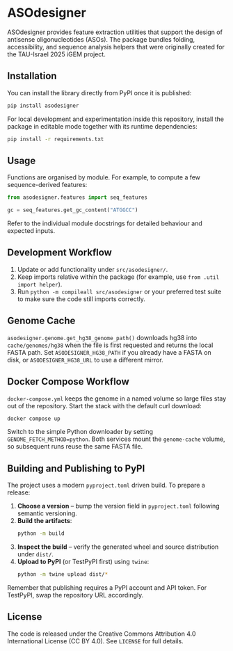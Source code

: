 # ASOdesigner

ASOdesigner provides feature extraction utilities that support the design of antisense oligonucleotides (ASOs). The
package bundles folding, accessibility, and sequence analysis helpers that were originally created for the TAU-Israel
2025 iGEM project.

## Installation

You can install the library directly from PyPI once it is published:

```bash
pip install asodesigner
```

For local development and experimentation inside this repository, install the package in editable mode together with
its runtime dependencies:

```bash
pip install -r requirements.txt
```

## Usage

Functions are organised by module. For example, to compute a few sequence-derived features:

```python
from asodesigner.features import seq_features

gc = seq_features.get_gc_content("ATGGCC")
```

Refer to the individual module docstrings for detailed behaviour and expected inputs.

## Development Workflow

1. Update or add functionality under `src/asodesigner/`.
2. Keep imports relative within the package (for example, use `from .util import helper`).
3. Run `python -m compileall src/asodesigner` or your preferred test suite to make sure the code still imports
   correctly.


## Genome Cache

`asodesigner.genome.get_hg38_genome_path()` downloads hg38 into `cache/genomes/hg38`
when the file is first requested and returns the local FASTA path. Set
`ASODESIGNER_HG38_PATH` if you already have a FASTA on disk, or
`ASODESIGNER_HG38_URL` to use a different mirror.

## Docker Compose Workflow

`docker-compose.yml` keeps the genome in a named volume so large files stay out
of the repository. Start the stack with the default curl download:

```bash
docker compose up
```

Switch to the simple Python downloader by setting `GENOME_FETCH_METHOD=python`.
Both services mount the `genome-cache` volume, so subsequent runs reuse the same
FASTA file.

## Building and Publishing to PyPI

The project uses a modern `pyproject.toml` driven build. To prepare a release:

1. **Choose a version** – bump the version field in `pyproject.toml` following semantic versioning.
2. **Build the artifacts**:
   ```bash
   python -m build
   ```
3. **Inspect the build** – verify the generated wheel and source distribution under `dist/`.
4. **Upload to PyPI** (or TestPyPI first) using `twine`:
   ```bash
   python -m twine upload dist/*
   ```

Remember that publishing requires a PyPI account and API token. For TestPyPI, swap the repository URL accordingly.

## License

The code is released under the Creative Commons Attribution 4.0 International License (CC BY 4.0). See `LICENSE` for
full details.
